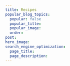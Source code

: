 ```yaml
---
title: Recipes
popular_blog_topics:
  popular: false
  popular_title:
  popular_image:
  order:
post:
hero_image:
search_engine_optimization:
  page_title:
  page_description:
---
```

